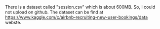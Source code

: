 There is a dataset called "session.csv" which is about 600MB. So, I could not upload on github. 
The dataset can be find at https://www.kaggle.com/c/airbnb-recruiting-new-user-bookings/data webste.
